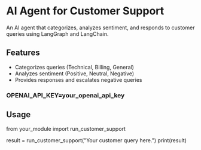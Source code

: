 # AI Agent for Customer Support

An AI agent that categorizes, analyzes sentiment, and responds to customer queries using LangGraph and LangChain.

## Features

- Categorizes queries (Technical, Billing, General)
- Analyzes sentiment (Positive, Neutral, Negative)
- Provides responses and escalates negative queries

### OPENAI_API_KEY=your_openai_api_key

## Usage

from your_module import run_customer_support

result = run_customer_support("Your customer query here.")
print(result)
